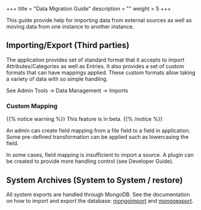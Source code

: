+++
title = "Data Migration Guide"
description = ""
weight = 5
+++

This guide provide help for importing data from external sources as well as moving data from one instance to another instance.

<!--more-->

## Importing/Export (Third parties)

The application provides set of standard format that it accepts to import Attributes/Categories as well as Entries. It also provides a set of custom formats that can have mappings applied. These custom formats allow taking a variety of data with so simple handling.

See Admin Tools -> Data Management -> Imports

### Custom Mapping

{{% notice warning %}}
This feature is in beta.
{{% /notice %}}

An admin can create field mapping from a file field to a field in application. Some pre-defined transformation can be applied such as lowercasing the field.

In some cases, field mapping is insufficient to import a source. A plugin can be created to provide more handling control (see Developer Guide).

## System Archives (System to System / restore)

All system exports are handled through MongoDB. See the documentation on how to import and export the database: [mongoimport](https://docs.mongodb.com/manual/reference/program/mongoimport/) and [mongoexport](https://docs.mongodb.com/manual/reference/program/mongoexport/).
